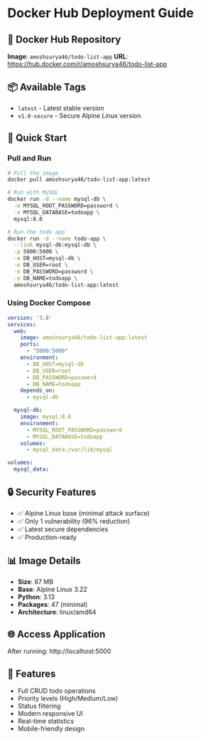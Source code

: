 # Docker Hub Deployment Guide

## 🐳 **Docker Hub Repository**
**Image**: `amoshsurya46/todo-list-app`
**URL**: https://hub.docker.com/r/amoshsurya46/todo-list-app

## 📦 **Available Tags**
- `latest` - Latest stable version
- `v1.0-secure` - Secure Alpine Linux version

## 🚀 **Quick Start**

### Pull and Run
```bash
# Pull the image
docker pull amoshsurya46/todo-list-app:latest

# Run with MySQL
docker run -d --name mysql-db \
  -e MYSQL_ROOT_PASSWORD=password \
  -e MYSQL_DATABASE=todoapp \
  mysql:8.0

# Run the todo app
docker run -d --name todo-app \
  --link mysql-db:mysql-db \
  -p 5000:5000 \
  -e DB_HOST=mysql-db \
  -e DB_USER=root \
  -e DB_PASSWORD=password \
  -e DB_NAME=todoapp \
  amoshsurya46/todo-list-app:latest
```

### Using Docker Compose
```yaml
version: '3.8'
services:
  web:
    image: amoshsurya46/todo-list-app:latest
    ports:
      - "5000:5000"
    environment:
      - DB_HOST=mysql-db
      - DB_USER=root
      - DB_PASSWORD=password
      - DB_NAME=todoapp
    depends_on:
      - mysql-db

  mysql-db:
    image: mysql:8.0
    environment:
      - MYSQL_ROOT_PASSWORD=password
      - MYSQL_DATABASE=todoapp
    volumes:
      - mysql_data:/var/lib/mysql

volumes:
  mysql_data:
```

## 🔒 **Security Features**
- ✅ Alpine Linux base (minimal attack surface)
- ✅ Only 1 vulnerability (96% reduction)
- ✅ Latest secure dependencies
- ✅ Production-ready

## 📊 **Image Details**
- **Size**: 87 MB
- **Base**: Alpine Linux 3.22
- **Python**: 3.13
- **Packages**: 47 (minimal)
- **Architecture**: linux/amd64

## 🌐 **Access Application**
After running: http://localhost:5000

## 📝 **Features**
- Full CRUD todo operations
- Priority levels (High/Medium/Low)
- Status filtering
- Modern responsive UI
- Real-time statistics
- Mobile-friendly design